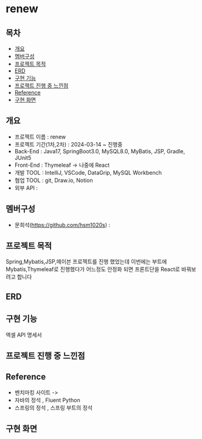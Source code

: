 # renew

## 목차
* [개요](#개요)
* [멤버구성](#멤버구성)
* [프로젝트 목적](#프로젝트-목적)
* [ERD](#ERD) 
* [구현 기능](#구현-기능)
* [프로젝트 진행 중 느낀점](#프로젝트-진행-중-느낀점)
* [Reference](#Reference)
* [구현 화면](#구현-화면)

## 개요
* 프로젝트 이름 : renew
* 프로젝트 기간(1차,2차) : 2024-03-14 ~ 진행중
* Back-End : Java17, SpringBoot3.0, MySQL8.0, MyBatis, JSP, Gradle, JUnit5
* Front-End : Thymeleaf -> 나중에 React
* 개발 TOOL : IntelliJ, VSCode, DataGrip, MySQL Workbench
* 협업 TOOL : git, Draw.io, Notion
* 외부 API : 

## 멤버구성

* 문희석(https://github.com/hsm1020s) : <br>
  

## 프로젝트 목적
Spring,Mybatis,JSP,메이븐 프로젝트를 진행 했었는데
이번에는 부트에 Mybatis,Thymeleaf로 진행했다가 어느정도 안정화 되면 프론트단을 React로 바꿔보려고 합니다

## ERD

## 구현 기능


엑셀 API 명세서 <br>


## 프로젝트 진행 중 느낀점

## Reference
* 벤치마킹 사이트 -> 
* 자바의 정석 , Fluent Python
* 스프링의 정석 , 스프링 부트의 정석 

## 구현 화면

